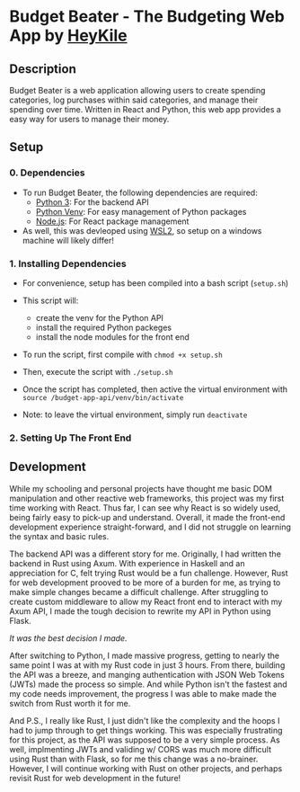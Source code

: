 # Budget Beater - The Budgeting Web App by [HeyKile](https://github.com/HeyKile)

## Description
Budget Beater is a web application allowing users to create spending categories, log purchases within said categories, and manage their spending over time. Written in React and Python, this web app provides a easy way for users to manage their money.

## Setup

### 0. Dependencies
- To run Budget Beater, the following dependencies are required:
    - [Python 3](https://www.python.org/downloads/): For the backend API
    - [Python Venv](https://docs.python.org/3/library/venv.html): For easy management of Python packages
    - [Node.js](https://nodejs.org/en/download/package-manager): For React package management
- As well, this was devleoped using [WSL2](https://learn.microsoft.com/en-us/windows/wsl/install), so setup on a windows machine will likely differ!

### 1. Installing Dependencies
- For convenience, setup has been compiled into a bash script (`setup.sh`)
- This script will: 
    - create the venv for the Python API
    - install the required Python packeges
    - install the node modules for the front end
- To run the script, first compile with `chmod +x setup.sh`
- Then, execute the script with `./setup.sh`

- Once the script has completed, then active the virtual environment with `source /budget-app-api/venv/bin/activate`
- Note: to leave the virtual environment, simply run `deactivate`

### 2. Setting Up The Front End

## Development
While my schooling and personal projects have thought me basic DOM manipulation and other reactive web frameworks, this project was my first time working with React. Thus far, I can see why React is so widely used, being fairly easy to pick-up and understand. Overall, it made the front-end development experience straight-forward, and I did not struggle on learning the syntax and basic rules.

The backend API was a different story for me. Originally, I had written the backend in Rust using Axum. With experience in Haskell and an appreciation for C, felt trying Rust would be a fun challenge. However, Rust for web development prooved to be more of a burden for me, as trying to make simple changes became a difficult challenge. After struggling to create custom middleware to allow my React front end to interact with my Axum API, I made the tough decision to rewrite my API in Python using Flask.

*It was the best decision I made.*

After switching to Python, I made massive progress, getting to nearly the same point I was at with my Rust code in just 3 hours. From there, building the API was a breeze, and manging authentication with JSON Web Tokens (JWTs) made the process so simple. And while Python isn't the fastest and my code needs improvement, the progress I was able to make made the switch from Rust worth it for me.

And P.S., I really like Rust, I just didn't like the complexity and the hoops I had to jump through to get things working. This was especially frustrating for this project, as the API was supposed to be a very simple process. As well, implmenting JWTs and validing w/ CORS was much more difficult using Rust than with Flask, so for me this change was a no-brainer. However, I will continue working with Rust on other projects, and perhaps revisit Rust for web development in the future!